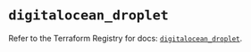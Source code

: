 # `digitalocean_droplet`

Refer to the Terraform Registry for docs: [`digitalocean_droplet`](https://registry.terraform.io/providers/digitalocean/digitalocean/2.49.2/docs/resources/droplet).
